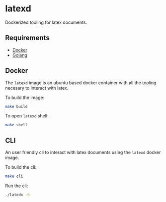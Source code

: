# latexd

Dockerized tooling for latex documents.

## Requirements

- [Docker](https://www.docker.com/products/docker-desktop)
- [Golang](https://golang.org/dl/)

## Docker

The `latexd` image is an ubuntu based docker container with all the tooling necesary to interact with latex.

To build the image:

```sh
make build
```

To open `latexd` shell:

```sh
make shell
```

## CLI

An user friendly cli to interact with latex documents using the `latexd` docker image.

To build the cli:

```sh
make cli
```

Run the cli:

```sh
./latedx -h
```